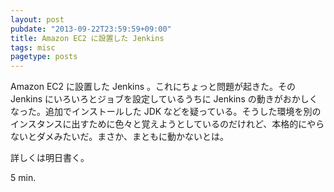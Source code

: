 ```yaml
---
layout: post
pubdate: "2013-09-22T23:59:59+09:00"
title: Amazon EC2 に設置した Jenkins
tags: misc
pagetype: posts
---
```

Amazon EC2 に設置した Jenkins 。これにちょっと問題が起きた。その Jenkins にいろいろとジョブを設定しているうちに Jenkins の動きがおかしくなった。追加でインストールした JDK などを疑っている。そうした環境を別のインスタンスに出すために色々と覚えようとしているのだけれど、本格的にやらないとダメみたいだ。まさか、まともに動かないとは。

詳しくは明日書く。

5 min.
